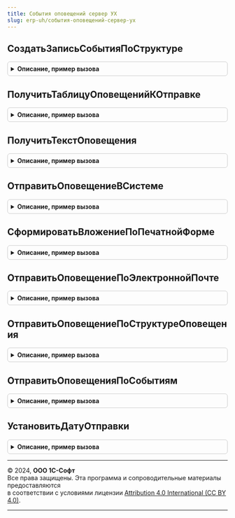```yaml
---
title: События оповещений сервер УХ
slug: erp-uh/события-оповещений-сервер-ух
---
```



## СоздатьЗаписьСобытияПоСтруктуре
<details style="margin: 1em 0; padding: 0.5em; border: 1px solid #ccc; border-radius: 6px;">

<summary style="font-weight: bold; cursor: pointer;">Описание, пример вызова</summary>

```bsl

// Записывает в регистр СобытияОповещений запись об оповещении, принимая в качестве параметра
// структуру данных. Возвращает успешность операции.
Функция СоздатьЗаписьСобытияПоСтруктуре(СтруктураВход) Экспорт
```

Пример вызова
```bsl
Результат = СобытияОповещенийСерверУХ.СоздатьЗаписьСобытияПоСтруктуре(СтруктураВход) 
```
</details>

## ПолучитьТаблицуОповещенийКОтправке
<details style="margin: 1em 0; padding: 0.5em; border: 1px solid #ccc; border-radius: 6px;">

<summary style="font-weight: bold; cursor: pointer;">Описание, пример вызова</summary>

```bsl

// Получает таблицу значений, содержащую параметры оповещений, которые в данный моент требуют отправки.
Функция ПолучитьТаблицуОповещенийКОтправке() Экспорт
```

Пример вызова
```bsl
Результат = СобытияОповещенийСерверУХ.ПолучитьТаблицуОповещенийКОтправке() 
```
</details>

## ПолучитьТекстОповещения
<details style="margin: 1em 0; padding: 0.5em; border: 1px solid #ccc; border-radius: 6px;">

<summary style="font-weight: bold; cursor: pointer;">Описание, пример вызова</summary>

```bsl

// Вовзращает основной текст оповещения по структуре данных СтруктураОповещенияВход.
// Параметр ПоЭлектроннойПочтеВход определяет необходимость спецэфических данных
// для вставки в электронное письмо.
Функция ПолучитьТекстОповещения(СтруктураОповещенияВход, ПоЭлектроннойПочтеВход) Экспорт
```

Пример вызова
```bsl
Результат = СобытияОповещенийСерверУХ.ПолучитьТекстОповещения(СтруктураОповещенияВход, ПоЭлектроннойПочтеВход));
```
</details>

## ОтправитьОповещениеВСистеме
<details style="margin: 1em 0; padding: 0.5em; border: 1px solid #ccc; border-radius: 6px;">

<summary style="font-weight: bold; cursor: pointer;">Описание, пример вызова</summary>

```bsl

// Выполняет отправку оповещения в системе по событию, заданного
// структурой СтруктураОповещенияВход.
Функция ОтправитьОповещениеВСистеме(СтруктураОповещенияВход) Экспорт
```

Пример вызова
```bsl
Результат = СобытияОповещенийСерверУХ.ОтправитьОповещениеВСистеме(СтруктураОповещенияВход));
```
</details>

## СформироватьВложениеПоПечатнойФорме
<details style="margin: 1em 0; padding: 0.5em; border: 1px solid #ccc; border-radius: 6px;">

<summary style="font-weight: bold; cursor: pointer;">Описание, пример вызова</summary>

```bsl

// Возвращает почтовое вложение в виде печатной формы ВнешняяПечатнаяФормаВход
// для объекта оповещения ВнешняяПечатнаяФормаВход.
Функция СформироватьВложениеПоПечатнойФорме(ОбъектОповещенияВход, ВнешняяПечатнаяФормаВход) Экспорт
```

Пример вызова
```bsl
Результат = СобытияОповещенийСерверУХ.СформироватьВложениеПоПечатнойФорме(ОбъектОповещенияВход, ВнешняяПечатнаяФормаВход));
```
</details>

## ОтправитьОповещениеПоЭлектроннойПочте
<details style="margin: 1em 0; padding: 0.5em; border: 1px solid #ccc; border-radius: 6px;">

<summary style="font-weight: bold; cursor: pointer;">Описание, пример вызова</summary>

```bsl

// Выполняет отправку по электронной почте оповещения по событию, заданного
// структурой СтруктураОповещенияВход.
Функция ОтправитьОповещениеПоЭлектроннойПочте(СтруктураОповещенияВход) Экспорт
```

Пример вызова
```bsl
Результат = СобытияОповещенийСерверУХ.ОтправитьОповещениеПоЭлектроннойПочте(СтруктураОповещенияВход));
```
</details>

## ОтправитьОповещениеПоСтруктуреОповещения
<details style="margin: 1em 0; padding: 0.5em; border: 1px solid #ccc; border-radius: 6px;">

<summary style="font-weight: bold; cursor: pointer;">Описание, пример вызова</summary>

```bsl

// Выполняет отправку оповещения по структуре СтруктураОповещенияВход.
Функция ОтправитьОповещениеПоСтруктуреОповещения(СтруктураОповещенияВход) Экспорт
```

Пример вызова
```bsl
Результат = СобытияОповещенийСерверУХ.ОтправитьОповещениеПоСтруктуреОповещения(СтруктураОповещенияВход));
```
</details>

## ОтправитьОповещенияПоСобытиям
<details style="margin: 1em 0; padding: 0.5em; border: 1px solid #ccc; border-radius: 6px;">

<summary style="font-weight: bold; cursor: pointer;">Описание, пример вызова</summary>

```bsl

// Выполняет отправку оповещений по событиям, заданных таблицей ТаблицаОтправкиВход.
Процедура ОтправитьОповещенияПоСобытиям(ТаблицаОтправкиВход) Экспорт
```

Пример вызова
```bsl
СобытияОповещенийСерверУХ.ОтправитьОповещенияПоСобытиям(ТаблицаОтправкиВход) 
```
</details>

## УстановитьДатуОтправки
<details style="margin: 1em 0; padding: 0.5em; border: 1px solid #ccc; border-radius: 6px;">

<summary style="font-weight: bold; cursor: pointer;">Описание, пример вызова</summary>

```bsl

// Устанавливает по таблице записей ТаблицаВход дату отправки в ДатаОтправкиВход.
// Когда ДатаОтправкиВход не указана - выставляет текущую дату. Возвращает успешность
// выполнения операции.
Функция УстановитьДатуОтправки(ТаблицаВход, ДатаОтправкиВход = Неопределено) Экспорт
```

Пример вызова
```bsl
Результат = СобытияОповещенийСерверУХ.УстановитьДатуОтправки(ТаблицаВход, ДатаОтправкиВход);
```
</details>

---

© 2024, **ООО 1С-Софт**  
Все права защищены. Эта программа и сопроводительные материалы предоставляются  
в соответствии с условиями лицензии [Attribution 4.0 International (CC BY 4.0)](https://creativecommons.org/licenses/by/4.0/legalcode).

---
